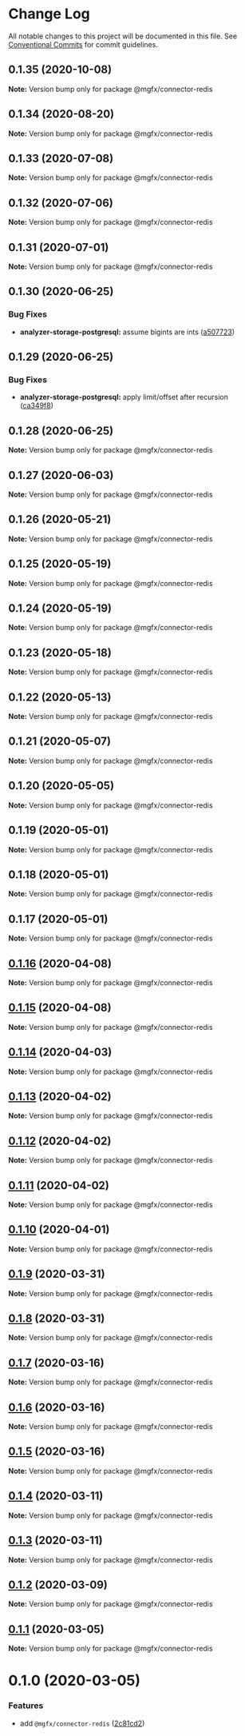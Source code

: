 # Change Log

All notable changes to this project will be documented in this file.
See [Conventional Commits](https://conventionalcommits.org) for commit guidelines.

## 0.1.35 (2020-10-08)

**Note:** Version bump only for package @mgfx/connector-redis





## 0.1.34 (2020-08-20)

**Note:** Version bump only for package @mgfx/connector-redis





## 0.1.33 (2020-07-08)

**Note:** Version bump only for package @mgfx/connector-redis





## 0.1.32 (2020-07-06)

**Note:** Version bump only for package @mgfx/connector-redis





## 0.1.31 (2020-07-01)

**Note:** Version bump only for package @mgfx/connector-redis





## 0.1.30 (2020-06-25)


### Bug Fixes

* **analyzer-storage-postgresql:** assume bigints are ints ([a507723](https://github.com/ai-labs-team/mgFx/commit/a507723))





## 0.1.29 (2020-06-25)


### Bug Fixes

* **analyzer-storage-postgresql:** apply limit/offset after recursion ([ca349f8](https://github.com/ai-labs-team/mgFx/commit/ca349f8))





## 0.1.28 (2020-06-25)

**Note:** Version bump only for package @mgfx/connector-redis





## 0.1.27 (2020-06-03)

**Note:** Version bump only for package @mgfx/connector-redis





## 0.1.26 (2020-05-21)

**Note:** Version bump only for package @mgfx/connector-redis





## 0.1.25 (2020-05-19)

**Note:** Version bump only for package @mgfx/connector-redis





## 0.1.24 (2020-05-19)

**Note:** Version bump only for package @mgfx/connector-redis





## 0.1.23 (2020-05-18)

**Note:** Version bump only for package @mgfx/connector-redis





## 0.1.22 (2020-05-13)

**Note:** Version bump only for package @mgfx/connector-redis





## 0.1.21 (2020-05-07)

**Note:** Version bump only for package @mgfx/connector-redis





## 0.1.20 (2020-05-05)

**Note:** Version bump only for package @mgfx/connector-redis





## 0.1.19 (2020-05-01)

**Note:** Version bump only for package @mgfx/connector-redis





## 0.1.18 (2020-05-01)

**Note:** Version bump only for package @mgfx/connector-redis





## 0.1.17 (2020-05-01)

**Note:** Version bump only for package @mgfx/connector-redis





## [0.1.16](https://github.com/ai-labs-team/mgFx/compare/@mgfx/connector-redis@0.1.15...@mgfx/connector-redis@0.1.16) (2020-04-08)

**Note:** Version bump only for package @mgfx/connector-redis





## [0.1.15](https://github.com/ai-labs-team/mgFx/compare/@mgfx/connector-redis@0.1.14...@mgfx/connector-redis@0.1.15) (2020-04-08)

**Note:** Version bump only for package @mgfx/connector-redis





## [0.1.14](https://github.com/ai-labs-team/mgFx/compare/@mgfx/connector-redis@0.1.13...@mgfx/connector-redis@0.1.14) (2020-04-03)

**Note:** Version bump only for package @mgfx/connector-redis





## [0.1.13](https://github.com/ai-labs-team/mgFx/compare/@mgfx/connector-redis@0.1.12...@mgfx/connector-redis@0.1.13) (2020-04-02)

**Note:** Version bump only for package @mgfx/connector-redis





## [0.1.12](https://github.com/ai-labs-team/mgFx/compare/@mgfx/connector-redis@0.1.11...@mgfx/connector-redis@0.1.12) (2020-04-02)

**Note:** Version bump only for package @mgfx/connector-redis





## [0.1.11](https://github.com/ai-labs-team/mgFx/compare/@mgfx/connector-redis@0.1.10...@mgfx/connector-redis@0.1.11) (2020-04-02)

**Note:** Version bump only for package @mgfx/connector-redis





## [0.1.10](https://github.com/ai-labs-team/mgFx/compare/@mgfx/connector-redis@0.1.9...@mgfx/connector-redis@0.1.10) (2020-04-01)

**Note:** Version bump only for package @mgfx/connector-redis





## [0.1.9](https://github.com/ai-labs-team/mgFx/compare/@mgfx/connector-redis@0.1.8...@mgfx/connector-redis@0.1.9) (2020-03-31)

**Note:** Version bump only for package @mgfx/connector-redis





## [0.1.8](https://github.com/ai-labs-team/mgFx/compare/@mgfx/connector-redis@0.1.7...@mgfx/connector-redis@0.1.8) (2020-03-31)

**Note:** Version bump only for package @mgfx/connector-redis





## [0.1.7](https://github.com/ai-labs-team/mgFx/compare/@mgfx/connector-redis@0.1.6...@mgfx/connector-redis@0.1.7) (2020-03-16)

**Note:** Version bump only for package @mgfx/connector-redis





## [0.1.6](https://github.com/ai-labs-team/mgFx/compare/@mgfx/connector-redis@0.1.5...@mgfx/connector-redis@0.1.6) (2020-03-16)

**Note:** Version bump only for package @mgfx/connector-redis





## [0.1.5](https://github.com/ai-labs-team/mgFx/compare/@mgfx/connector-redis@0.1.4...@mgfx/connector-redis@0.1.5) (2020-03-16)

**Note:** Version bump only for package @mgfx/connector-redis





## [0.1.4](https://github.com/ai-labs-team/mgFx/compare/@mgfx/connector-redis@0.1.3...@mgfx/connector-redis@0.1.4) (2020-03-11)

**Note:** Version bump only for package @mgfx/connector-redis





## [0.1.3](https://github.com/ai-labs-team/mgFx/compare/@mgfx/connector-redis@0.1.2...@mgfx/connector-redis@0.1.3) (2020-03-11)

**Note:** Version bump only for package @mgfx/connector-redis





## [0.1.2](https://github.com/ai-labs-team/mgFx/compare/@mgfx/connector-redis@0.1.1...@mgfx/connector-redis@0.1.2) (2020-03-09)

**Note:** Version bump only for package @mgfx/connector-redis





## [0.1.1](https://github.com/ai-labs-team/mgFx/compare/@mgfx/connector-redis@0.1.0...@mgfx/connector-redis@0.1.1) (2020-03-05)

**Note:** Version bump only for package @mgfx/connector-redis





# 0.1.0 (2020-03-05)


### Features

* add `@mgfx/connector-redis` ([2c81cd2](https://github.com/ai-labs-team/mgFx/commit/2c81cd2))
